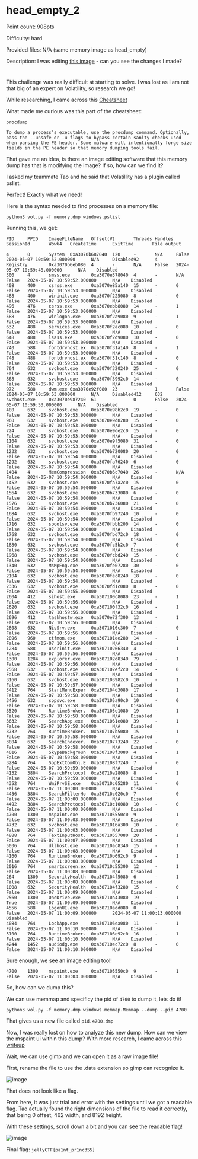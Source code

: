 # head_empty_2
Point count: 908pts

Difficulty: hard

Provided files: N/A (same memory image as head_empty)

Description: I was editing [this image](https://twitter.com/jellyhoshiumi/status/1785919609872474201) - can you see the changes I made?

#

This challenge was really difficult at starting to solve. I was lost as I am not that big of an expert on Volatility, so research we go!

While researching, I came across this [Cheatsheet](https://andreafortuna.org/2017/07/10/volatility-my-own-cheatsheet-part-3-process-memory/)

What made me curious was this part of the cheatsheet:

```
procdump

To dump a process’s executable, use the procdump command. Optionally, pass the --unsafe or -u flags to bypass certain sanity checks used when parsing the PE header. Some malware will intentionally forge size fields in the PE header so that memory dumping tools fail.
```

That gave me an idea, is there an image editing software that this memory dump has that is modifying the image? If so, how can we find it?

I asked my teammate Tao and he said that Volatillity has a plugin called pslist.

Perfect! Exactly what we need!

Here is the syntax needed to find processes on a memory file:

`python3 vol.py -f memory.dmp windows.pslist`

Running this, we get:

```
PID     PPID    ImageFileName   Offset(V)       Threads Handles SessionId       Wow64   CreateTime      ExitTime       File output

4       0       System  0xa3070b687040  120     -       N/A     False   2024-05-07 10:59:52.000000      N/A     Disabled92      4       Registry        0xa3070b6eb080  4       -       N/A     False   2024-05-07 10:59:48.000000      N/A    Disabled
300     4       smss.exe        0xa3070e378040  4       -       N/A     False   2024-05-07 10:59:52.000000      N/A    Disabled
408     400     csrss.exe       0xa3070e85a140  15      -       0       False   2024-05-07 10:59:53.000000      N/A    Disabled
488     400     wininit.exe     0xa3070f225080  8       -       0       False   2024-05-07 10:59:53.000000      N/A    Disabled
496     476     csrss.exe       0xa3070ebb8080  14      -       1       False   2024-05-07 10:59:53.000000      N/A    Disabled
588     476     winlogon.exe    0xa3070f2a9080  9       -       1       False   2024-05-07 10:59:53.000000      N/A    Disabled
632     488     services.exe    0xa3070f2ac080  10      -       0       False   2024-05-07 10:59:53.000000      N/A    Disabled
648     488     lsass.exe       0xa3070f2d9080  10      -       0       False   2024-05-07 10:59:53.000000      N/A    Disabled
740     588     fontdrvhost.ex  0xa3070f31a140  8       -       1       False   2024-05-07 10:59:53.000000      N/A    Disabled
748     488     fontdrvhost.ex  0xa3070f31c140  8       -       0       False   2024-05-07 10:59:53.000000      N/A    Disabled
764     632     svchost.exe     0xa3070f320240  25      -       0       False   2024-05-07 10:59:53.000000      N/A    Disabled
868     632     svchost.exe     0xa3070f3992c0  14      -       0       False   2024-05-07 10:59:53.000000      N/A    Disabled
972     588     dwm.exe 0xa3070e92f080  23      -       1       False   2024-05-07 10:59:53.000000      N/A     Disabled412     632     svchost.exe     0xa3070e987240  61      -       0       False   2024-05-07 10:59:53.000000      N/A    Disabled
480     632     svchost.exe     0xa3070e98b2c0  19      -       0       False   2024-05-07 10:59:53.000000      N/A    Disabled
960     632     svchost.exe     0xa3070e9d8280  15      -       0       False   2024-05-07 10:59:53.000000      N/A    Disabled
724     632     svchost.exe     0xa3070e9de2c0  15      -       0       False   2024-05-07 10:59:53.000000      N/A    Disabled
1104    632     svchost.exe     0xa3070e9f5080  31      -       0       False   2024-05-07 10:59:53.000000      N/A    Disabled
1232    632     svchost.exe     0xa3070b720080  20      -       0       False   2024-05-07 10:59:54.000000      N/A    Disabled
1292    632     svchost.exe     0xa3070fa76240  6       -       0       False   2024-05-07 10:59:54.000000      N/A    Disabled
1404    4       MemCompression  0xa3070b6c7040  26      -       N/A     False   2024-05-07 10:59:54.000000      N/A    Disabled
1452    632     svchost.exe     0xa3070fa7a2c0  15      -       0       False   2024-05-07 10:59:54.000000      N/A    Disabled
1564    632     svchost.exe     0xa3070b733080  6       -       0       False   2024-05-07 10:59:54.000000      N/A    Disabled
1576    632     svchost.exe     0xa3070b736080  21      -       0       False   2024-05-07 10:59:54.000000      N/A    Disabled
1684    632     svchost.exe     0xa3070fb97240  10      -       0       False   2024-05-07 10:59:54.000000      N/A    Disabled
1716    632     spoolsv.exe     0xa3070fbbb200  14      -       0       False   2024-05-07 10:59:54.000000      N/A    Disabled
1768    632     svchost.exe     0xa3070fbd72c0  18      -       0       False   2024-05-07 10:59:54.000000      N/A    Disabled
1880    632     svchost.exe     0xa3070fc5b2c0  7       -       0       False   2024-05-07 10:59:54.000000      N/A    Disabled
1968    632     svchost.exe     0xa3070fcbd240  15      -       0       False   2024-05-07 10:59:54.000000      N/A    Disabled
1340    632     MsMpEng.exe     0xa3070fe07280  30      -       0       False   2024-05-07 10:59:54.000000      N/A    Disabled
2104    632     svchost.exe     0xa3070fec8240  18      -       0       False   2024-05-07 10:59:54.000000      N/A    Disabled
2336    632     svchost.exe     0xa3070fd1c080  8       -       0       False   2024-05-07 10:59:55.000000      N/A    Disabled
2604    412     sihost.exe      0xa307100c8080  23      -       1       False   2024-05-07 10:59:56.000000      N/A    Disabled
2620    632     svchost.exe     0xa307100f32c0  16      -       1       False   2024-05-07 10:59:56.000000      N/A    Disabled
2696    412     taskhostw.exe   0xa3070e72f300  13      -       1       False   2024-05-07 10:59:56.000000      N/A    Disabled
2808    632     NisSrv.exe      0xa3071016c300  7       -       0       False   2024-05-07 10:59:56.000000      N/A    Disabled
2896    960     ctfmon.exe      0xa307101ee280  14      -       1       False   2024-05-07 10:59:56.000000      N/A    Disabled
1284    588     userinit.exe    0xa30710266340  4       -       1       False   2024-05-07 10:59:56.000000      N/A    Disabled
1300    1284    explorer.exe    0xa307102d8340  79      -       1       False   2024-05-07 10:59:56.000000      N/A    Disabled
2568    632     svchost.exe     0xa307102ef2c0  14      -       0       False   2024-05-07 10:59:57.000000      N/A    Disabled
3160    632     svchost.exe     0xa307103982c0  10      -       1       False   2024-05-07 10:59:57.000000      N/A    Disabled
3412    764     StartMenuExper  0xa307104d3080  17      -       1       False   2024-05-07 10:59:58.000000      N/A    Disabled
3456    632     sppsvc.exe      0xa307105a90c0  10      -       0       False   2024-05-07 10:59:58.000000      N/A    Disabled
3520    764     RuntimeBroker.  0xa307105e1080  19      -       1       False   2024-05-07 10:59:58.000000      N/A    Disabled
3632    764     SearchApp.exe   0xa3071061e080  39      -       1       False   2024-05-07 10:59:58.000000      N/A    Disabled
3732    764     RuntimeBroker.  0xa307107b5080  15      -       1       False   2024-05-07 10:59:58.000000      N/A    Disabled
3804    632     SearchIndexer.  0xa30710773240  22      -       0       False   2024-05-07 10:59:58.000000      N/A    Disabled
4016    764     SkypeBackgroun  0xa307108f3080  4       -       1       False   2024-05-07 10:59:58.000000      N/A    Disabled
3284    764     SppExtComObj.E  0xa307108f7240  7       -       0       False   2024-05-07 10:59:59.000000      N/A    Disabled
4132    3804    SearchProtocol  0xa30710a28080  8       -       1       False   2024-05-07 10:59:59.000000      N/A    Disabled
4352    764     WmiPrvSE.exe    0xa30710c05280  11      -       0       False   2024-05-07 11:00:00.000000      N/A    Disabled
4436    3804    SearchFilterHo  0xa30710c020c0  7       -       0       False   2024-05-07 11:00:00.000000      N/A    Disabled
4492    3804    SearchProtocol  0xa30710c10080  10      -       0       False   2024-05-07 11:00:00.000000      N/A    Disabled
4700    1300    mspaint.exe     0xa307105550c0  9       -       1       False   2024-05-07 11:00:03.000000      N/A    Disabled
4732    632     svchost.exe     0xa3071016a300  10      -       0       False   2024-05-07 11:00:03.000000      N/A    Disabled
4888    764     TextInputHost.  0xa30710557080  20      -       1       False   2024-05-07 11:00:07.000000      N/A    Disabled
5036    764     dllhost.exe     0xa30710ac8340  15      -       1       False   2024-05-07 11:00:08.000000      N/A    Disabled
4160    764     RuntimeBroker.  0xa30710b692c0  9       -       1       False   2024-05-07 11:00:08.000000      N/A    Disabled
2016    764     smartscreen.ex  0xa30710c55300  12      -       1       False   2024-05-07 11:00:08.000000      N/A    Disabled
264     1300    SecurityHealth  0xa307104f5080  6       -       1       False   2024-05-07 11:00:08.000000      N/A    Disabled
1008    632     SecurityHealth  0xa307104f3280  15      -       0       False   2024-05-07 11:00:09.000000      N/A    Disabled
2560    1300    OneDrive.exe    0xa30710a43080  19      -       1       True    2024-05-07 11:00:09.000000      N/A    Disabled
4556    588     LogonUI.exe     0xa30710add080  0       -       1       False   2024-05-07 11:00:09.000000      2024-05-07 11:00:13.000000      Disabled
4084    764     LockApp.exe     0xa307106ea080  11      -       1       False   2024-05-07 11:00:10.000000      N/A    Disabled
5100    764     RuntimeBroker.  0xa307106e92c0  16      -       1       False   2024-05-07 11:00:10.000000      N/A    Disabled
4244    1452    audiodg.exe     0xa30710ec72c0  8       -       0       False   2024-05-07 11:00:10.000000      N/A    Disabled
```

Sure enough, we see an image editing tool! 

`4700    1300    mspaint.exe     0xa307105550c0  9       -       1       False   2024-05-07 11:00:03.000000      N/A    Disabled`

So, how can we dump this?

We can use memmap and specificy the pid of `4700` to dump it, lets do it!

`python3 vol.py -f memory.dmp windows.memmap.Memmap --dump --pid 4700`

That gives us a new file called `pid.4700.dmp`

Now, I was really lost on how to analyze this new dump. How can we view the mspaint ui within this dump? With more research, I came across this [writeup](https://ctftime.org/writeup/23198)

Wait, we can use gimp and we can open it as a raw image file!

First, rename the file to use the .data extension so gimp can recognize it. 

![image](https://github.com/sa1181405/pbchocolate-private-writeups/assets/170969470/358e8624-ae2b-4fc2-83ce-e3717b01e814)

That does not look like a flag.

From here, it was just trial and error with the settings until we got a readable flag. Tao actually found the right dimensions of the file to read it correctly, that being 0 offset, 462 width, and 8192 height.

With these settings, scroll down a bit and you can see the readable flag!

![image](https://github.com/sa1181405/pbchocolate-private-writeups/assets/170969470/0add2f81-ff1b-4e32-8ce3-e518571fc1be)

Final flag: `jellyCTF{pa1nt_pr1nc355}`

